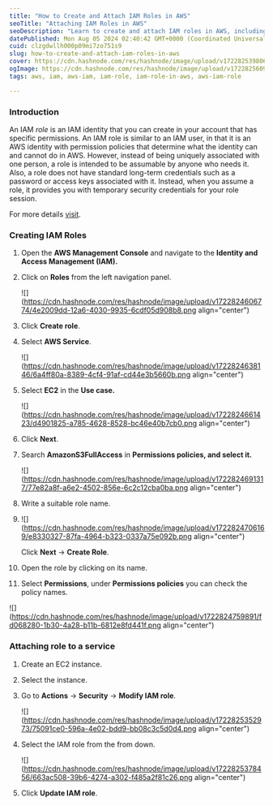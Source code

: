 ```yaml
---
title: "How to Create and Attach IAM Roles in AWS"
seoTitle: "Attaching IAM Roles in AWS"
seoDescription: "Learn to create and attach IAM roles in AWS, including detailed steps and permissions setup for EC2 services"
datePublished: Mon Aug 05 2024 02:40:42 GMT+0000 (Coordinated Universal Time)
cuid: clzgdwllh000p09mi7zo751s9
slug: how-to-create-and-attach-iam-roles-in-aws
cover: https://cdn.hashnode.com/res/hashnode/image/upload/v1722825398065/07dd9d8c-35e0-42d5-ba74-fb2b8352683b.png
ogImage: https://cdn.hashnode.com/res/hashnode/image/upload/v1722825609759/4dc9eff4-96e6-4919-8f12-70dc899efa34.png
tags: aws, iam, aws-iam, iam-role, iam-role-in-aws, aws-iam-role

---
```


### Introduction

An IAM *role* is an IAM identity that you can create in your account that has specific permissions. An IAM role is similar to an IAM user, in that it is an AWS identity with permission policies that determine what the identity can and cannot do in AWS. However, instead of being uniquely associated with one person, a role is intended to be assumable by anyone who needs it. Also, a role does not have standard long-term credentials such as a password or access keys associated with it. Instead, when you assume a role, it provides you with temporary security credentials for your role session.

For more details [visit](https://docs.aws.amazon.com/IAM/latest/UserGuide/id_roles.html).

### Creating IAM Roles

1. Open the **AWS Management Console** and navigate to the **Identity and Access Management (IAM).**
    
2. Click on **Roles** from the left navigation panel.
    
    ![](https://cdn.hashnode.com/res/hashnode/image/upload/v1722824606774/4e2009dd-12a6-4030-9935-6cdf05d908b8.png align="center")
    
3. Click **Create role**.
    
4. Select **AWS Service**.
    
    ![](https://cdn.hashnode.com/res/hashnode/image/upload/v1722824638146/6a4ff80a-8389-4cf4-91af-cd44e3b5660b.png align="center")
    
5. Select **EC2** in the **Use case.**
    
    ![](https://cdn.hashnode.com/res/hashnode/image/upload/v1722824661423/d4901825-a785-4628-8528-bc46e40b7cb0.png align="center")
    
6. Click **Next**.
    
7. Search **AmazonS3FullAccess** in **Permissions policies, and select it.**
    
    ![](https://cdn.hashnode.com/res/hashnode/image/upload/v1722824691317/77e82a8f-a6e2-4502-856e-6c2c12cba0ba.png align="center")
    
8. Write a suitable role name.
    
9. ![](https://cdn.hashnode.com/res/hashnode/image/upload/v1722824706169/e8330327-87fa-4964-b323-0337a75e092b.png align="center")
    
    Click **Next** -&gt; **Create Role**.
    
10. Open the role by clicking on its name.
    
11. Select **Permissions**, under **Permissions policies** you can check the policy names.
    

![](https://cdn.hashnode.com/res/hashnode/image/upload/v1722824759891/fd068280-1b30-4a28-b11b-6812e8fd441f.png align="center")

### Attaching role to a service

1. Create an EC2 instance.
    
2. Select the instance.
    
3. Go to **Actions** -&gt; **Security** -&gt; **Modify IAM role**.
    
    ![](https://cdn.hashnode.com/res/hashnode/image/upload/v1722825352973/75091ce0-596a-4e02-bdd9-bb08c3c5d0d4.png align="center")
    
4. Select the IAM role from the from down.
    
    ![](https://cdn.hashnode.com/res/hashnode/image/upload/v1722825378456/663ac508-39b6-4274-a302-f485a2f81c26.png align="center")
    
5. Click **Update IAM role**.